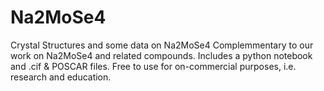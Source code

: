 # Na2MoSe4
Crystal Structures and some data on Na2MoSe4
Complemmentary to our work on Na2MoSe4 and related compounds. Includes a python notebook and .cif & POSCAR files.
Free to use for on-commercial purposes, i.e. research and education.
